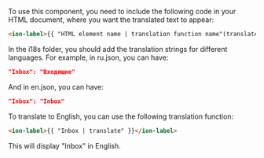 To use this component, you need to include the following code in your HTML document, where you want the translated text to appear:

```html
<ion-label>{{ "HTML element name | translation function name"(translate) }}</ion-label>
```

In the i18s folder, you should add the translation strings for different languages. For example, in ru.json, you can have:

```json
"Inbox": "Входящие"
```

And in en.json, you can have:

```json
"Inbox": "Inbox"
```

To translate to English, you can use the following translation function:

```html
<ion-label>{{ "Inbox | translate" }}</ion-label>
```

This will display "Inbox" in English.